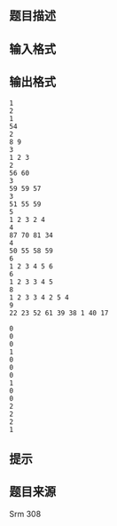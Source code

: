 


## 题目描述
## 输入格式
## 输出格式

```input1
1
2
1
54
2
8 9
3
1 2 3
2
56 60
3
59 59 57
3
51 55 59
5
1 2 3 2 4
4
87 70 81 34
4
50 55 58 59
6
1 2 3 4 5 6
6
1 2 3 3 4 5
8
1 2 3 3 4 2 5 4
9
22 23 52 61 39 38 1 40 17

```
```output1
0
0
0
1
0
0
0
1
0
0
2
2
2
1
```

## 提示
## 题目来源
Srm 308


